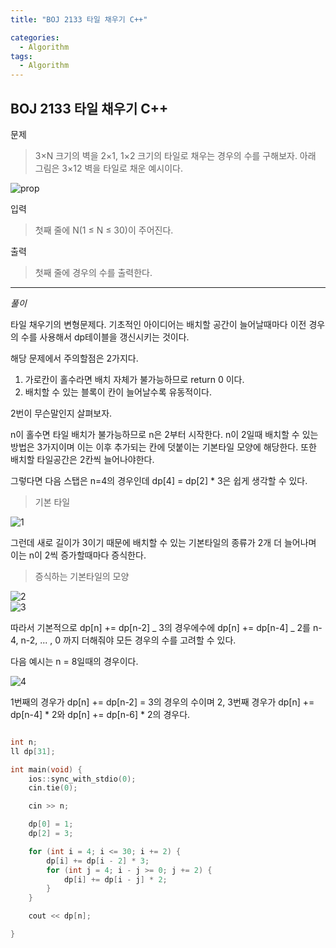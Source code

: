 ```yaml
---
title: "BOJ 2133 타일 채우기 C++"

categories:
  - Algorithm
tags:
  - Algorithm
---
```


## BOJ 2133 타일 채우기 C++

문제

> 3×N 크기의 벽을 2×1, 1×2 크기의 타일로 채우는 경우의 수를 구해보자.
> 아래 그림은 3×12 벽을 타일로 채운 예시이다.

![prop](https://onlinejudgeimages.s3-ap-northeast-1.amazonaws.com/upload/images/2663_1.jpg)

입력

> 첫째 줄에 N(1 ≤ N ≤ 30)이 주어진다.

출력

> 첫째 줄에 경우의 수를 출력한다.

---

_풀이_

타일 채우기의 변형문제다.
기초적인 아이디어는 배치할 공간이 늘어날때마다 이전 경우의 수를 사용해서 dp테이블을 갱신시키는 것이다.

해당 문제에서 주의할점은 2가지다.

1. 가로칸이 홀수라면 배치 자체가 불가능하므로 return 0 이다.
2. 배치할 수 있는 블록이 칸이 늘어날수록 유동적이다.

2번이 무슨말인지 살펴보자.

n이 홀수면 타일 배치가 불가능하므로 n은 2부터 시작한다. n이 2일때 배치할 수 있는 방법은 3가지이며 이는 이후 추가되는 칸에 덧붙이는 기본타일 모양에 해당한다.
또한 배치할 타일공간은 2칸씩 늘어나야한다.

그렇다면 다음 스탭은 n=4의 경우인데 dp[4] = dp[2] \* 3은 쉽게 생각할 수 있다.

> 기본 타일

![1](https://velog.velcdn.com/images%2Fmatcha_%2Fpost%2F34d1a8b5-08f5-4464-994c-b5635aaa007e%2Fimage.png)

그런데 새로 길이가 3이기 때문에 배치할 수 있는 기본타일의 종류가 2개 더 늘어나며 이는 n이 2씩 증가할때마다 증식한다.

> 증식하는 기본타일의 모양

![2](https://velog.velcdn.com/images%2Fmatcha_%2Fpost%2Fafe07831-ec39-4e51-bbcc-9fea0d70f8d5%2Fimage.png)  
![3](https://velog.velcdn.com/images%2Fmatcha_%2Fpost%2F583c6920-7b43-4557-8cdd-fa20b300fcd5%2Fimage.png)

따라서 기본적으로 dp[n] += dp[n-2] _ 3의 경우에수에 dp[n] += dp[n-4] _ 2를 n-4, n-2, ... , 0 까지 더해줘야 모든 경우의 수를 고려할 수 있다.

다음 예시는 n = 8일때의 경우이다.

![4](https://velog.velcdn.com/images%2Fmatcha_%2Fpost%2Ffe5d2f7c-f2fc-46b9-9835-955af9a6361d%2Fimage.png)

1번째의 경우가 dp[n] += dp[n-2] = 3의 경우의 수이며 2, 3번째 경우가 dp[n] += dp[n-4] \* 2와 dp[n] += dp[n-6] \* 2의 경우다.

```c++

int n;
ll dp[31];

int main(void) {
    ios::sync_with_stdio(0);
    cin.tie(0);

    cin >> n;

    dp[0] = 1;
    dp[2] = 3;

    for (int i = 4; i <= 30; i += 2) {
        dp[i] += dp[i - 2] * 3;
        for (int j = 4; i - j >= 0; j += 2) {
            dp[i] += dp[i - j] * 2;
        }
    }

    cout << dp[n];

}


```
